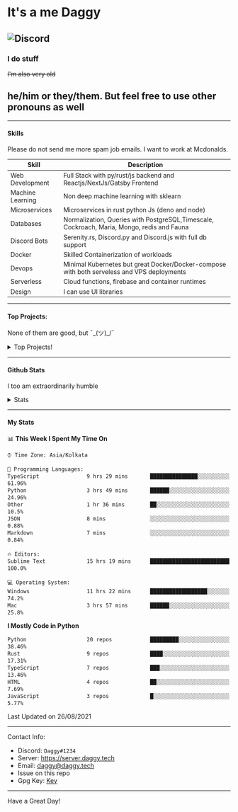 
# It's a me Daggy

![Discord](https://img.shields.io/discord/491175207122370581?color=black&label=Discord&logo=discord) 
 ----

### I do stuff

~~I'm also very old~~

## he/him or they/them. But feel free to use other pronouns as well

-----

#### Skills

Please do not send me more spam job emails. I want to work at Mcdonalds.

| Skill | Description |
| ----- | ----------- |
| Web Development | Full Stack with py/rust/js backend and Reactjs/NextJs/Gatsby Frontend
| Machine Learning | Non deep machine learning with sklearn |
| Microservices | Microservices in rust python Js (deno and node) |
| Databases | Normalization, Queries with PostgreSQL,Timescale, Cockroach,  Maria, Mongo, redis and Fauna |
| Discord Bots | Serenity.rs, Discord.py and Discord.js with full db support |
| Docker | Skilled Containerization of workloads |
| Devops | Minimal Kubernetes but great Docker/Docker-compose with both serveless and VPS deployments |
| Serverless | Cloud functions, firebase and container runtimes |
| Design | I can use UI libraries|

-----

#### Top Projects:

None of them are good, but ¯\_(ツ)_/¯
<details>
  <summary>Top Projects!</summary>
    
   - [Dagpi](https://dagpi.xyz) : Full stack api built with rust, postgres, redis, python and typescript with Full frontend dashboard and  full monitoring. Also 2 api wrappers for it.
    
   - [Dagbot](https://dagbot.daggy.tech): discord bot with website and feedback along with large fully customisable interface using Postgres and discord.py
    
   - [R.Daggy](https://github.com/Daggy1234/r.daggy): Private discord bot for my server with rust
    
   - [New York Pizza](https://github.com/Daggy1234/NewYorkPizza): A data science study that uses Data analysis and ML to predict the best place to open a pizza shop
 
</details>

-----

#### Github Stats

I too am extraordinarily humble

<details>
  <summary>Stats</summary>
<a href="https://github.com/Daggy1234">
  <img src="https://github-readme-stats.vercel.app/api?username=Daggy1234&show_icons=true&hide_border=true" />
</a><a href="https://github.com/Daggy1234">
  <img src="https://github-readme-stats.vercel.app/api/top-langs/?username=Daggy1234&layout=compact&langs_count=9&hide=css,html" />
</a><a href="https://github.com/Daggy1234">
 <img src="https://raw.githubusercontent.com/Daggy1234/generate-stats/master/generated/overview.svg" />
</a><a href="https://github.com/Daggy1234">
 <img src="https://raw.githubusercontent.com/Daggy1234/generate-stats/master/generated/languages.svg" />
 </a>
</details>
  
-----

#### My Stats

<!--START_SECTION:waka-->
📊 **This Week I Spent My Time On** 

```text
⌚︎ Time Zone: Asia/Kolkata

💬 Programming Languages: 
TypeScript               9 hrs 29 mins       ███████████████░░░░░░░░░░   61.96% 
Python                   3 hrs 49 mins       ██████░░░░░░░░░░░░░░░░░░░   24.96% 
Other                    1 hr 36 mins        ██░░░░░░░░░░░░░░░░░░░░░░░   10.5% 
JSON                     8 mins              ░░░░░░░░░░░░░░░░░░░░░░░░░   0.88% 
Markdown                 7 mins              ░░░░░░░░░░░░░░░░░░░░░░░░░   0.84%

🔥 Editors: 
Sublime Text             15 hrs 19 mins      █████████████████████████   100.0%

💻 Operating System: 
Windows                  11 hrs 22 mins      ██████████████████░░░░░░░   74.2% 
Mac                      3 hrs 57 mins       ██████░░░░░░░░░░░░░░░░░░░   25.8%

```

**I Mostly Code in Python** 

```text
Python                   20 repos            █████████░░░░░░░░░░░░░░░░   38.46% 
Rust                     9 repos             ████░░░░░░░░░░░░░░░░░░░░░   17.31% 
TypeScript               7 repos             ███░░░░░░░░░░░░░░░░░░░░░░   13.46% 
HTML                     4 repos             ██░░░░░░░░░░░░░░░░░░░░░░░   7.69% 
JavaScript               3 repos             █░░░░░░░░░░░░░░░░░░░░░░░░   5.77%

```



 Last Updated on 26/08/2021
<!--END_SECTION:waka-->

-----

Contact Info:

- Discord: `Daggy#1234`
- Server: https://server.daggy.tech
- Email: daggy@daggy.tech
- Issue on this repo
- Gpg Key: [Key](https://github.com/daggy1234.gpg)

-----
Have a Great Day!
